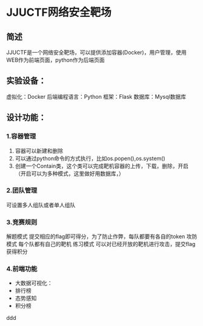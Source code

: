 # JJUCTF网络安全靶场
## 简述
JJUCTF是一个网络安全靶场，可以提供添加容器(Docker)，用户管理，使用WEB作为前端页面，python作为后端页面
## 实验设备：
虚拟化：Docker
后端编程语言：Python
框架：Flask
数据库：Mysql数据库

## 设计功能：
### 1.容器管理
1. 容器可以新建和删除
2. 可以通过python命令的方式执行，比如os.popen(),os.system()
3. 创建一个Contain类，这个类可以完成靶机容器的上传，下载，删除，开启（开启可以为多种模式，这里做好用数据库，）
### 2.团队管理
可设置多人组队或者单人组队
### 3.竞赛规则
解题模式
提交相应的flag即可得分，为了防止作弊，每队都要有各自的token
攻防模式
每个队都有自己的靶机
练习模式
可以对已经开放的靶机进行攻击，提交flag获得积分
### 4.前端功能
- 大数据可视化：
- 排行榜
- 态势感知
- 积分榜

ddd


